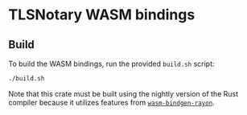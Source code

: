 # TLSNotary WASM bindings

## Build

To build the WASM bindings, run the provided `build.sh` script:

```bash
./build.sh
```

Note that this crate must be built using the nightly version of the Rust compiler because it utilizes features from [`wasm-bindgen-rayon`](https://docs.rs/wasm-bindgen-rayon/latest/wasm_bindgen_rayon/#building-rust-code).
